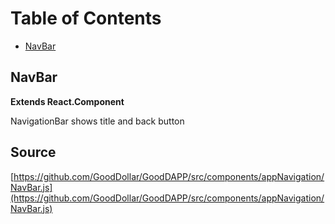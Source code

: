 # Table of Contents

* [NavBar](nav-bar.md#navbar)

## NavBar

**Extends React.Component**

NavigationBar shows title and back button

## Source

[https://github.com/GoodDollar/GoodDAPP/src/components/appNavigation/NavBar.js](https://github.com/GoodDollar/GoodDAPP/src/components/appNavigation/NavBar.js)

